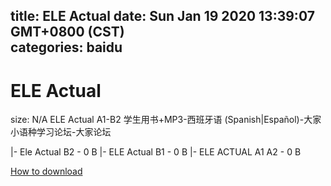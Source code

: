 
title: ELE Actual
date: Sun Jan 19 2020 13:39:07 GMT+0800 (CST)    
categories: baidu
---

# ELE Actual
size: N/A
 ELE Actual A1-B2 学生用书+MP3-西班牙语 (Spanish|Español)-大家小语种学习论坛-大家论坛
 
|- Ele Actual B2 - 0 B
|- ELE Actual B1 - 0 B
|- ELE ACTUAL A1 A2 - 0 B

[How to download](https://bpcam.bemobtrk.com/go/2ceec3aa-1ca2-46d6-b9ff-aaa5c184517c?jno=3021)